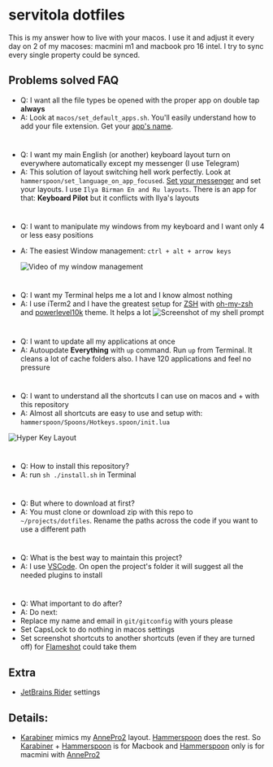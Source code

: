 # servitola dotfiles
This is my answer how to live with your macos. I use it and adjust it every day on 2 of my macoses: macmini m1 and macbook pro 16 intel. I try to sync every single property could be synced.
## Problems solved FAQ

* Q: I want all the file types be opened with the proper app on double tap **always**
* A: Look at `macos/set_default_apps.sh`. You'll easily understand how to add your file extension. Get your [app's name](https://stackoverflow.com/a/39464824/817396).
#
* Q: I want my main English (or another) keyboard layout turn on everywhere automatically except my messenger (I use Telegram)
* A: This solution of layout switching hell work perfectly. Look at `hammerspoon/set_language_on_app_focused`. [Set your messenger](https://stackoverflow.com/a/39464824/817396) and set your layouts. I use `Ilya Birman En and Ru layouts`. There is an app for that: **Keyboard Pilot** but it conflicts with Ilya's layouts
#
* Q: I want to manipulate my windows from my keyboard and I want only 4 or less easy positions
* A: The easiest Window management: `ctrl + alt + arrow keys`

     ![Video of my window management](https://i.imgur.com/crdP0bi.gif)
#
* Q: I want my Terminal helps me a lot and I know almost nothing
* A: I use iTerm2 and I have the greatest setup for [ZSH](https://www.wikiwand.com/en/Z_shell) with [oh-my-zsh](https://ohmyz.sh/) and [powerlevel10k](https://github.com/romkatv/powerlevel10k) theme. It helps a lot
![Screenshot of my shell prompt](https://i.imgur.com/8dgnsIb.jpg)
#
* Q: I want to update all my applications at once
* A: Autoupdate **Everything** with `up` command. Run `up` from Terminal. It cleans a lot of cache folders also. I have 120 applications and feel no pressure
#
* Q: I want to understand all the shortcuts I can use on macos and + with this repository
* A: Almost all shortcuts are easy to use and setup with: `hammerspoon/Spoons/Hotkeys.spoon/init.lua`

![Hyper Key Layout](https://i.imgur.com/4RAIU84.jpg)
#
* Q: How to install this repository?
* A: run ```sh ./install.sh``` in Terminal
#
* Q: But where to download at first?
* A: You must clone or download zip with this repo to `~/projects/dotfiles`. Rename the paths across the code if you want to use a different path
#
* Q: What is the best way to maintain this project?
* A: I use [VSCode](https://code.visualstudio.com/). On open the project's folder it will suggest all the needed plugins to install
#
* Q: What important to do after?
* A: Do next:
* Replace my name and email in `git/gitconfig` with yours please
* Set CapsLock to do nothing in macos settings
* Set screenshot shortcuts to another shortcuts (even if they are turned off) for [Flameshot](https://flameshot.org/) could take them
## Extra
* [JetBrains Rider](https://www.jetbrains.com/rider/) settings

## Details:
* [Karabiner](https://karabiner-elements.pqrs.org/) mimics my [AnnePro2](https://www.annepro.net/) layout. [Hammerspoon](hammerspoon.org/) does the rest. So [Karabiner](https://karabiner-elements.pqrs.org/) + [Hammerspoon](hammerspoon.org/) is for Macbook and [Hammerspoon](hammerspoon.org/) only is for macmini with [AnnePro2](https://www.annepro.net/)

